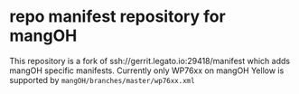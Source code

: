 # repo manifest repository for mangOH

This repository is a fork of ssh://gerrit.legato.io:29418/manifest which adds mangOH specific
manifests.  Currently only WP76xx on mangOH Yellow is supported by
`mangOH/branches/master/wp76xx.xml`
